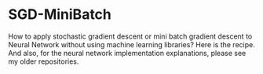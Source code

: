 # SGD-MiniBatch
How to apply stochastic gradient descent or mini batch gradient descent to Neural Network without using machine learning libraries? Here is the recipe. And also, for the neural network implementation explanations, please see my older repositories.
